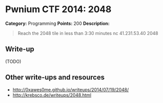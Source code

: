 # Pwnium CTF 2014: 2048

**Category:** Programming
**Points:** 200
**Description:**
> Reach the 2048 tile in less than 3:30 minutes nc 41.231.53.40 2048

## Write-up

(TODO)

## Other write-ups and resources
* <http://0xawes0me.github.io/writeups/2014/07/19/2048/>
* <http://krebsco.de/writeups/2048.html>

